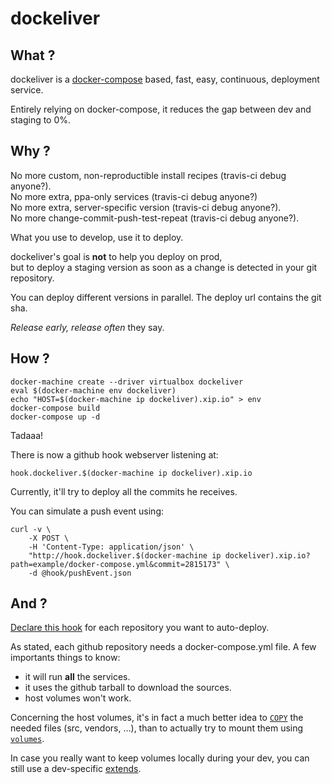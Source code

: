 # dockeliver

## What ?

dockeliver is a [docker-compose](https://docs.docker.com/compose/) based, fast, easy, continuous, deployment service.

Entirely relying on docker-compose, it reduces the gap between dev and staging to 0%.

## Why ?

No more custom, non-reproductible install recipes (travis-ci debug anyone?).  
No more extra, ppa-only services (travis-ci debug anyone?)  
No more extra, server-specific version (travis-ci debug anyone?).  
No more change-commit-push-test-repeat (travis-ci debug anyone?).

What you use to develop, use it to deploy.


dockeliver's goal is **not** to help you deploy on prod,  
but to deploy a staging version as soon as a change is detected in your git repository.

You can deploy different versions in parallel. The deploy url contains the git sha.

*Release early, release often* they say.

## How ?

    docker-machine create --driver virtualbox dockeliver
    eval $(docker-machine env dockeliver)
    echo "HOST=$(docker-machine ip dockeliver).xip.io" > env
    docker-compose build
    docker-compose up -d

Tadaaa!

There is now a github hook webserver listening at:

    hook.dockeliver.$(docker-machine ip dockeliver).xip.io

Currently, it'll try to deploy all the commits he receives.

You can simulate a push event using:

    curl -v \
        -X POST \
        -H 'Content-Type: application/json' \
        "http://hook.dockeliver.$(docker-machine ip dockeliver).xip.io?path=example/docker-compose.yml&commit=2815173" \
        -d @hook/pushEvent.json

## And ?

[Declare this hook](https://developer.github.com/webhooks/) for each repository you want to auto-deploy.

As stated, each github repository needs a docker-compose.yml file.
A few importants things to know:

 - it will run **all** the services.
 - it uses the github tarball to download the sources.
 - host volumes won't work.

Concerning the host volumes, it's in fact a much better idea to [`COPY`](https://docs.docker.com/reference/builder/#copy) the needed files (src, vendors, …), than to actually try to mount them using [`volumes`](https://docs.docker.com/compose/yml/#volumes). 

In case you really want to keep volumes locally during your dev, you can still use a dev-specific [extends](https://docs.docker.com/compose/extends/).


